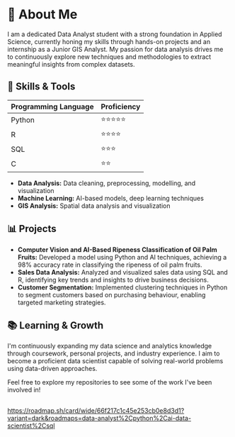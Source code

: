 # 👋 About Me

I am a dedicated Data Analyst student with a strong foundation in Applied Science, currently honing my skills through hands-on projects and an internship as a Junior GIS Analyst. My passion for data analysis drives me to continuously explore new techniques and methodologies to extract meaningful insights from complex datasets.

## 🔧 Skills & Tools

| **Programming Language** | **Proficiency**      |
|--------------------------|----------------------|
| Python                   | ⭐⭐⭐⭐⭐         |
| R                        | ⭐⭐⭐⭐           |
| SQL                      | ⭐⭐⭐              |
| C                        | ⭐⭐                |

- **Data Analysis:** Data cleaning, preprocessing, modelling, and visualization
- **Machine Learning:** AI-based models, deep learning techniques
- **GIS Analysis:** Spatial data analysis and visualization

## 📊 Projects

- **Computer Vision and AI-Based Ripeness Classification of Oil Palm Fruits:** Developed a model using Python and AI techniques, achieving a 98% accuracy rate in classifying the ripeness of oil palm fruits.
- **Sales Data Analysis:** Analyzed and visualized sales data using SQL and R, identifying key trends and insights to drive business decisions.
- **Customer Segmentation:** Implemented clustering techniques in Python to segment customers based on purchasing behaviour, enabling targeted marketing strategies.

## 📚 Learning & Growth

I'm continuously expanding my data science and analytics knowledge through coursework, personal projects, and industry experience. I aim to become a proficient data scientist capable of solving real-world problems using data-driven approaches.

Feel free to explore my repositories to see some of the work I've been involved in!

## 

https://roadmap.sh/card/wide/66f217c1c45e253cb0e8d3d1?variant=dark&roadmaps=data-analyst%2Cpython%2Cai-data-scientist%2Csql

